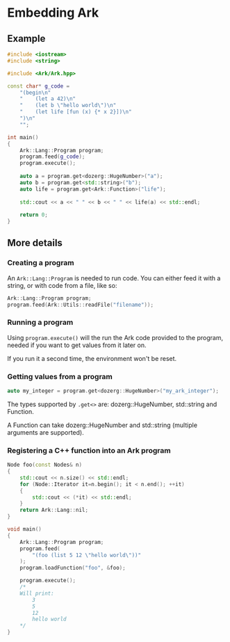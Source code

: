 # Embedding Ark

## Example

```cpp
#include <iostream>
#include <string>

#include <Ark/Ark.hpp>

const char* g_code =
    "(begin\n"
    "    (let a 42)\n"
    "    (let b \"hello world\")\n"
    "    (let life [fun (x) {* x 2}])\n"
    ")\n"
    "";

int main()
{
    Ark::Lang::Program program;
    program.feed(g_code);
    program.execute();
    
    auto a = program.get<dozerg::HugeNumber>("a");
    auto b = program.get<std::string>("b");
    auto life = program.get<Ark::Function>("life");
    
    std::cout << a << " " << b << " " << life(a) << std::endl;
    
    return 0;
}
```

## More details

### Creating a program

An `Ark::Lang::Program` is needed to run code. You can either feed it with a string, or with code from a file, like so:

```cpp
Ark::Lang::Program program;
program.feed(Ark::Utils::readFile("filename"));
```

### Running a program

Using `program.execute()` will the run the Ark code provided to the program, needed if you want to get values from it later on.

If you run it a second time, the environment won't be reset.

### Getting values from a program

```cpp
auto my_integer = program.get<dozerg::HugeNumber>("my_ark_integer");
```

The types supported by `.get<>` are: dozerg::HugeNumber, std::string and Function.

A Function can take dozerg::HugeNumber and std::string (multiple arguments are supported).

### Registering a C++ function into an Ark program

```cpp
Node foo(const Nodes& n)
{
    std::cout << n.size() << std::endl;
    for (Node::Iterator it=n.begin(); it < n.end(); ++it)
    {
        std::cout << (*it) << std::endl;
    }
    return Ark::Lang::nil;
}

void main()
{
    Ark::Lang::Program program;
    program.feed(
        "(foo (list 5 12 \"hello world\"))"
    );
    program.loadFunction("foo", &foo);

    program.execute();
    /*
    Will print:
        3
        5
        12
        hello world
    */
}
```